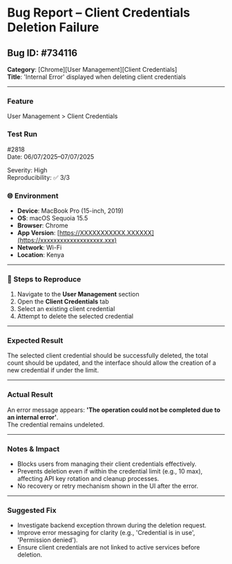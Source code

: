 # Bug Report – Client Credentials Deletion Failure

## Bug ID: #734116  
**Category**: [Chrome][User Management][Client Credentials]  
**Title**: 'Internal Error' displayed when deleting client credentials

---

### Feature
User Management > Client Credentials

### Test Run
#2818  
Date: 06/07/2025–07/07/2025

Severity: High  
Reproducibility: ✅ 3/3

### 🌐 Environment
- **Device**: MacBook Pro (15-inch, 2019)  
- **OS**: macOS Sequoia 15.5  
- **Browser**: Chrome  
- **App Version**: [https://XXXXXXXXXXX.XXXXXX](https://xxxxxxxxxxxxxxxxxxx.xxx)  
- **Network**: Wi-Fi  
- **Location**: Kenya  

---

### 🔁 Steps to Reproduce

1. Navigate to the **User Management** section  
2. Open the **Client Credentials** tab  
3. Select an existing client credential  
4. Attempt to delete the selected credential

---

### Expected Result
The selected client credential should be successfully deleted, the total count should be updated, and the interface should allow the creation of a new credential if under the limit.

---

### Actual Result
An error message appears:  **'The operation could not be completed due to an internal error'**.  
The credential remains undeleted.

---

### Notes & Impact

- Blocks users from managing their client credentials effectively.
- Prevents deletion even if within the credential limit (e.g., 10 max), affecting API key rotation and cleanup processes.
- No recovery or retry mechanism shown in the UI after the error.

---

### Suggested Fix

- Investigate backend exception thrown during the deletion request.
- Improve error messaging for clarity (e.g., 'Credential is in use', 'Permission denied').
- Ensure client credentials are not linked to active services before deletion.
